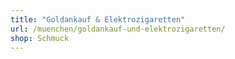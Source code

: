 ```yaml
---
title: "Goldankauf & Elektrozigaretten"
url: /muenchen/goldankauf-und-elektrozigaretten/
shop: Schmuck
---
```

